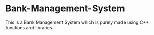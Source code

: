 # Bank-Management-System
This is a Bank Management System which is purely made using C++ functions and libraries.
